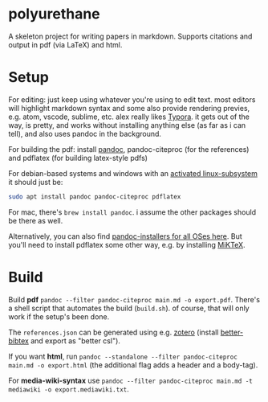 # polyurethane

A skeleton project for writing papers in markdown. Supports citations and output in pdf (via LaTeX) and html.

# Setup

For editing: just keep using whatever you're using to edit text. most editors will highlight markdown syntax and some also provide rendering previes, e.g. atom, vscode, sublime, etc. alex really likes [Typora](https://typora.io). it gets out of the way, is pretty, and works without installing anything else (as far as i can tell), and also uses pandoc in the background.

For building the pdf: install [pandoc](https://pandoc.org/installing.html), pandoc-citeproc (for the references) and pdflatex (for building latex-style pdfs)

For debian-based systems and windows with an [activated linux-subsystem](https://docs.microsoft.com/en-us/windows/wsl/install-win10) it should just be:

```bash
sudo apt install pandoc pandoc-citeproc pdflatex
```

For mac, there's `brew install pandoc`. i assume the other packages should be there as well.

Alternatively, you can also find [pandoc-installers for all OSes here](https://github.com/jgm/pandoc/releases/). But you'll need to install pdflatex some other way, e.g. by installing [MiKTeX](http://miktex.org/).


# Build 

Build **pdf** `pandoc --filter pandoc-citeproc main.md -o export.pdf`. 
There's a shell script that automates the build (`build.sh`). of course, that will only work if the setup's been done.

The `references.json` can be generated using e.g. [zotero](https://www.zotero.org/) (install [better-bibtex](https://github.com/retorquere/zotero-better-bibtex) and export as "better csl").

If you want **html**, run `pandoc --standalone --filter pandoc-citeproc main.md -o export.html` (the additional flag adds a header and a body-tag).

For **media-wiki-syntax** use `pandoc --filter pandoc-citeproc main.md -t mediawiki -o export.mediawiki.txt`.

